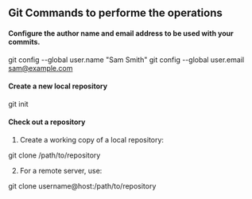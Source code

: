 ## Git Commands to performe the operations

#### Configure the author name and email address to be used with your commits.

git config --global user.name "Sam Smith"
git config --global user.email sam@example.com

#### Create a new local repository

git init

#### Check out a repository

 1. Create a working copy of a local repository:

 git clone /path/to/repository

 2. For a remote server, use:	
 
 git clone username@host:/path/to/repository
